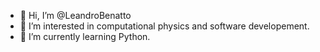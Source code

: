 - 👋 Hi, I’m @LeandroBenatto
- 👀 I’m interested in computational physics and software developement.
- 🌱 I’m currently learning Python.

<!---
LeandroBenatto/LeandroBenatto is a ✨ special ✨ repository because its `README.md` (this file) appears on your GitHub profile.
You can click the Preview link to take a look at your changes.
--->
